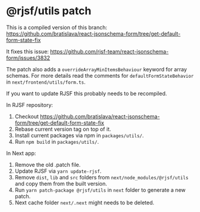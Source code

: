 # @rjsf/utils patch

This is a compiled version of this branch:
https://github.com/bratislava/react-jsonschema-form/tree/get-default-form-state-fix

It fixes this issue:
https://github.com/rjsf-team/react-jsonschema-form/issues/3832

The patch also adds a `overrideArrayMinItemsBehaviour` keyword for array schemas. For more details read the comments for `defaultFormStateBehavior` in `next/frontend/utils/form.ts`.

If you want to update RJSF this probably needs to be recompiled.

In RJSF repository:

1. Checkout https://github.com/bratislava/react-jsonschema-form/tree/get-default-form-state-fix
2. Rebase current version tag on top of it.
3. Install current packages via npm in `packages/utils/`.
4. Run `npm build` in `packages/utils/`.

In Next app:

1. Remove the old .patch file.
2. Update RJSF via `yarn update-rjsf`.
3. Remove `dist`, `lib` and `src` folders from `next/node_modules/@rjsf/utils` and copy them from the built version.
4. Run `yarn patch-package @rjsf/utils` in `next` folder to generate a new patch.
5. Next cache folder `next/.next` might needs to be deleted.

